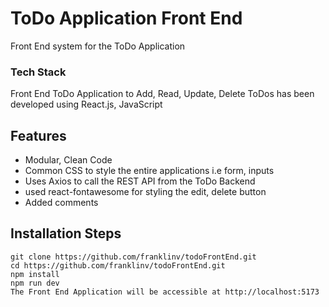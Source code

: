 # ToDo Application Front End
Front End system for the ToDo Application

### Tech Stack 
Front End ToDo Application to Add, Read, Update, Delete ToDos has been developed using React.js, JavaScript
## Features
- Modular, Clean Code
- Common CSS to style the entire applications i.e form, inputs
- Uses Axios to call the REST API from the ToDo Backend
- used react-fontawesome for styling the edit, delete button
- Added comments

## Installation Steps
``` 
git clone https://github.com/franklinv/todoFrontEnd.git
cd https://github.com/franklinv/todoFrontEnd.git
npm install
npm run dev
The Front End Application will be accessible at http://localhost:5173
```
